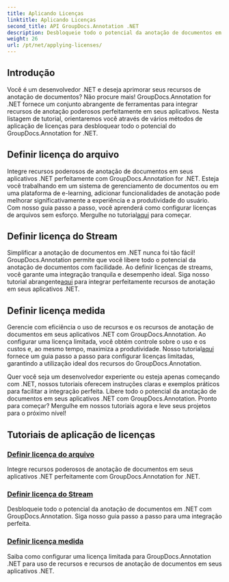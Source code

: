 ```yaml
---
title: Aplicando Licenças
linktitle: Aplicando Licenças
second_title: API GroupDocs.Annotation .NET
description: Desbloqueie todo o potencial da anotação de documentos em .NET com GroupDocs.Annotation. Siga nossos tutoriais passo a passo para uma integração perfeita.
weight: 26
url: /pt/net/applying-licenses/
---
```

## Introdução

Você é um desenvolvedor .NET e deseja aprimorar seus recursos de anotação de documentos? Não procure mais! GroupDocs.Annotation for .NET fornece um conjunto abrangente de ferramentas para integrar recursos de anotação poderosos perfeitamente em seus aplicativos. Nesta listagem de tutorial, orientaremos você através de vários métodos de aplicação de licenças para desbloquear todo o potencial do GroupDocs.Annotation for .NET.

## Definir licença do arquivo
Integre recursos poderosos de anotação de documentos em seus aplicativos .NET perfeitamente com GroupDocs.Annotation for .NET. Esteja você trabalhando em um sistema de gerenciamento de documentos ou em uma plataforma de e-learning, adicionar funcionalidades de anotação pode melhorar significativamente a experiência e a produtividade do usuário. Com nosso guia passo a passo, você aprenderá como configurar licenças de arquivos sem esforço. Mergulhe no tutorial[aqui](./set-license-from-file/) para começar.

## Definir licença do Stream
 Simplificar a anotação de documentos em .NET nunca foi tão fácil! GroupDocs.Annotation permite que você libere todo o potencial da anotação de documentos com facilidade. Ao definir licenças de streams, você garante uma integração tranquila e desempenho ideal. Siga nosso tutorial abrangente[aqui](./set-license-from-stream/) para integrar perfeitamente recursos de anotação em seus aplicativos .NET.

## Definir licença medida
Gerencie com eficiência o uso de recursos e os recursos de anotação de documentos em seus aplicativos .NET com GroupDocs.Annotation. Ao configurar uma licença limitada, você obtém controle sobre o uso e os custos e, ao mesmo tempo, maximiza a produtividade. Nosso tutorial[aqui](./set-metered-license/) fornece um guia passo a passo para configurar licenças limitadas, garantindo a utilização ideal dos recursos do GroupDocs.Annotation.

Quer você seja um desenvolvedor experiente ou esteja apenas começando com .NET, nossos tutoriais oferecem instruções claras e exemplos práticos para facilitar a integração perfeita. Libere todo o potencial da anotação de documentos em seus aplicativos .NET com GroupDocs.Annotation. Pronto para começar? Mergulhe em nossos tutoriais agora e leve seus projetos para o próximo nível!

## Tutoriais de aplicação de licenças
### [Definir licença do arquivo](./set-license-from-file/)
Integre recursos poderosos de anotação de documentos em seus aplicativos .NET perfeitamente com GroupDocs.Annotation for .NET.
### [Definir licença do Stream](./set-license-from-stream/)
Desbloqueie todo o potencial da anotação de documentos em .NET com GroupDocs.Annotation. Siga nosso guia passo a passo para uma integração perfeita.
### [Definir licença medida](./set-metered-license/)
Saiba como configurar uma licença limitada para GroupDocs.Annotation .NET para uso de recursos e recursos de anotação de documentos em seus aplicativos .NET.